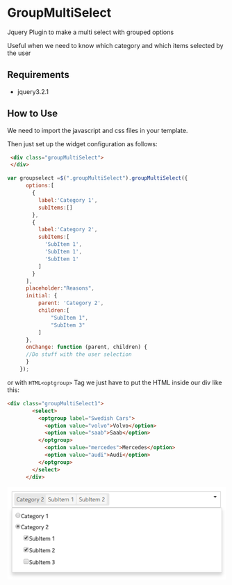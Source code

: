# GroupMultiSelect
Jquery Plugin to make a multi select with grouped options

Useful when we need to know which category and which items selected by the user

## Requirements

* jquery3.2.1

## How to Use

We need to import the javascript and css files in your template.

Then just set up the widget configuration as follows:
```HTML
 <div class="groupMultiSelect">
 </div>
```

```javascript
var groupselect =$(".groupMultiSelect").groupMultiSelect({
      options:[
        {
          label:'Category 1',
          subItems:[]
        },
        {
          label:'Category 2',
          subItems:[
            'SubItem 1',
            'SubItem 1',
            'SubItem 1'
          ]
        }
      ],
      placeholder:"Reasons",
      initial: {
          parent: 'Category 2',
          children:[
              "SubItem 1",
              "SubItem 3"
          ]
      },
      onChange: function (parent, children) {
      //Do stuff with the user selection
      }
    });
```
or with ```HTML<optgroup>``` Tag we just have to put the HTML inside our div like this:
```HTML
<div class="groupMultiSelect1">
        <select>
          <optgroup label="Swedish Cars">
            <option value="volvo">Volvo</option>
            <option value="saab">Saab</option>
          </optgroup>
            <option value="mercedes">Mercedes</option>
            <option value="audi">Audi</option>
          </optgroup>
        </select>
      </div>
```
![alt text](https://github.com/Lingsita/groupMultiSelect/blob/master/example.png)
